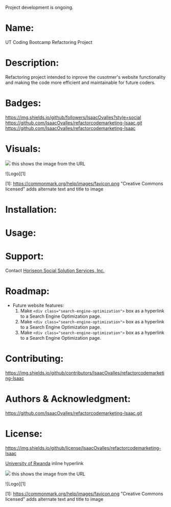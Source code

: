 Project development is ongoing.

# Name:
UT Coding Bootcamp Refactoring Project

# Description:
Refactoring project intended to inprove the cusotmer's website functionality and making the code more efficient and maintainable for future coders.

# Badges:
https://img.shields.io/github/followers/IsaacOvalles?style=social
https://github.com/IsaacOvalles/refactorcodemarketing-Isaac.git
https://github.com/IsaacOvalles/refactorcodemarketing-Isaac
# Visuals:
![](https://commonmark.org/help/images/favicon.png) this shows the image from the URL

![Logo][1]

[1]: https://commonmark.org/help/images/favicon.png "Creative Commons licensed" adds alternate text and title to image
# Installation:

# Usage:

# Support:
Contact [Horiseon Social Solution Services, Inc.](www.horiseon.com)
# Roadmap:
* Future website features:
    1) Make `<div class="search-engine-optimization">` box as a hyperlink to a Search Engine Optimization page.
    2) Make `<div class="search-engine-optimization">` box as a hyperlink to a Search Engine Optimization page.
    3) Make `<div class="search-engine-optimization">` box as a hyperlink to a Search Engine Optimization page.
# Contributing:
https://img.shields.io/github/contributors/IsaacOvalles/refactorcodemarketing-Isaac
# Authors & Acknowledgment:
https://github.com/IsaacOvalles/refactorcodemarketing-Isaac.git
# License:
https://img.shields.io/github/license/IsaacOvalles/refactorcodemarketing-Isaac



[University of Rwanda](http://www.ur.ac.rw) inline hyperlink

![](https://commonmark.org/help/images/favicon.png) this shows the image from the URL

![Logo][1]

[1]: https://commonmark.org/help/images/favicon.png "Creative Commons licensed" adds alternate text and title to image